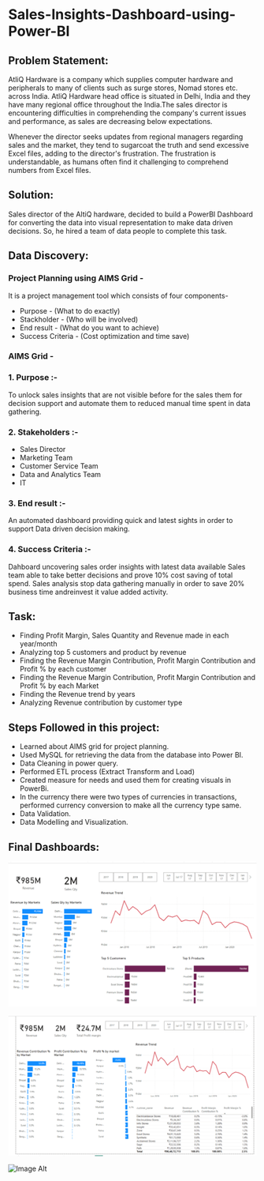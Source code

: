 # Sales-Insights-Dashboard-using-Power-BI
## Problem Statement:

AtliQ Hardware is a company which supplies computer hardware and peripherals to many of clients such as surge stores, Nomad stores etc. across India. AtliQ Hardware head office is situated in Delhi, India and they have many regional office throughout the India.The sales director is encountering difficulties in comprehending the company's current issues and performance, as sales are decreasing below expectations.

Whenever the director seeks updates from regional managers regarding sales and the market, they tend to sugarcoat the truth and send excessive Excel files, adding to the director's frustration. The frustration is understandable, as humans often find it challenging to comprehend numbers from Excel files.

## Solution:

Sales director of the AltiQ hardware, decided to build a PowerBI Dashboard for converting the data into visual representation to make data driven decisions. So, he hired a team of data people to complete this task.

## Data Discovery:

### Project Planning using AIMS Grid -
It is a project management tool which consists of four components-

* Purpose - (What to do exactly)
* Stackholder - (Who will be involved)
* End result - (What do you want to achieve)
* Success Criteria - (Cost optimization and time save)

### AIMS Grid -
### 1. Purpose :-

To unlock sales insights that are not visible before for the sales them for decision support and automate them to reduced manual time spent in data gathering.

### 2. Stakeholders :-

* Sales Director
* Marketing Team
* Customer Service Team
* Data and Analytics Team
* IT

### 3. End result :- 

An automated dashboard providing quick and latest sights in order to support Data driven decision making.

### 4. Success Criteria :-

Dahboard uncovering sales order insights with latest data available
Sales team able to take better decisions and prove 10% cost saving of total spend.
Sales analysis stop data gathering manually in order to save 20% business time andreinvest it value added activity.

## Task:

* Finding Profit Margin, Sales Quantity and Revenue made in each year/month
* Analyzing top 5 customers and product by revenue
* Finding the Revenue Margin Contribution, Profit Margin Contribution and Profit % by each customer
* Finding the Revenue Margin Contribution, Profit Margin Contribution and Profit % by each Market
* Finding the Revenue trend by years
* Analyzing Revenue contribution by customer type

## Steps Followed in this project:
* Learned about AIMS grid for project planning.
* Used MySQL for retrieving the data from the database into Power BI.
* Data Cleaning in power query.
* Performed ETL process (Extract Transform and Load)
* Created measure for needs and used them for creating visuals in PowerBi.
* In the currency there were two types of currencies in transactions, performed currency conversion to make all the currency type same.
* Data Validation.
* Data Modelling and Visualization.

## Final Dashboards:

![Image Alt](https://github.com/Nagarjun-Singh-R-U/Sales-Insights-Dashboard-using-Power-BI/blob/a7b9a93fd2985c47816210e7583174eac13ead45/Datasets/Key%20Insights.png)

![Image Alt](https://github.com/Nagarjun-Singh-R-U/Sales-Insights-Dashboard-using-Power-BI/blob/15775422b89cd86318fbc752f4e9ff42001dfd0b/Datasets/Profit%20Analysis.png)

![Image Alt]()




